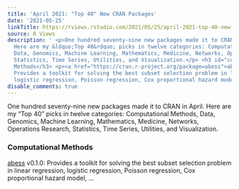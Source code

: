 ```yaml
---
title: 'April 2021: "Top 40" New CRAN Packages'
date: '2021-05-25'
linkTitle: https://rviews.rstudio.com/2021/05/25/april-2021-top-40-new-cran-packages/
source: R Views
description: ' <p>One hundred seventy-nine new packages made it to CRAN in April.
  Here are my &ldquo;Top 40&rdquo; picks in twelve categories: Computational Methods,
  Data, Genomics, Machine Learning, Mathematics, Medicine, Networks, Operations Research,
  Statistics, Time Series, Utilities, and Visualization.</p> <h3 id="computational-methods">Computational
  Methods</h3> <p><a href="https://cran.r-project.org/package=abess">abess</a> v0.1.0:
  Provides a toolkit for solving the best subset selection problem in linear regression,
  logistic regression, Poisson regression, Cox proportional hazard model, ...'
disable_comments: true
---
```

 <p>One hundred seventy-nine new packages made it to CRAN in April. Here are my &ldquo;Top 40&rdquo; picks in twelve categories: Computational Methods, Data, Genomics, Machine Learning, Mathematics, Medicine, Networks, Operations Research, Statistics, Time Series, Utilities, and Visualization.</p> <h3 id="computational-methods">Computational Methods</h3> <p><a href="https://cran.r-project.org/package=abess">abess</a> v0.1.0: Provides a toolkit for solving the best subset selection problem in linear regression, logistic regression, Poisson regression, Cox proportional hazard model, ...